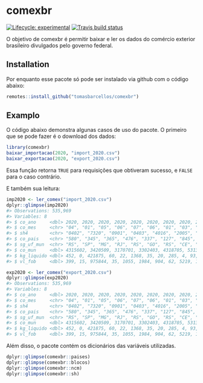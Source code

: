 
<!-- README.md is generated from README.Rmd. Please edit that file -->

# comexbr

<!-- badges: start -->

[![Lifecycle:
experimental](https://img.shields.io/badge/lifecycle-experimental-orange.svg)](https://www.tidyverse.org/lifecycle/#experimental)
[![Travis build
status](https://travis-ci.org/tomasbarcellos/comexbr.svg?branch=master)](https://travis-ci.org/tomasbarcellos/comexbr)
<!-- badges: end -->

O objetivo de comexbr é permitir baixar e ler os dados do comércio
exterior brasileiro divulgados pelo governo federal.

## Installation

Por enquanto esse pacote só pode ser instalado via github com o código
abaixo:

``` r
remotes::install_github("tomasbarcellos/comexbr")
```

## Examplo

O código abaixo demonstra algunas casos de uso do pacote. O primeiro que
se pode fazer é o download dos dados:

``` r
library(comexbr)
baixar_importacao(2020, "import_2020.csv")
baixar_exportacao(2020, "export_2020.csv")
```

Essa função retorna `TRUE` para requisições que obtiveram sucesso, e
`FALSE` para o caso contrário.

E também sua leitura:

``` r
imp2020 <- ler_comex("import_2020.csv")
dplyr::glimpse(imp2020)
#> Observations: 535,969
#> Variables: 8
#> $ co_ano     <dbl> 2020, 2020, 2020, 2020, 2020, 2020, 2020, 2020, 2020,…
#> $ co_mes     <chr> "04", "01", "05", "06", "07", "06", "01", "03", "02",…
#> $ sh4        <chr> "0402", "7320", "0901", "0403", "4016", "2005", "4009…
#> $ co_pais    <chr> "580", "345", "365", "476", "337", "127", "845", "783…
#> $ sg_uf_mun  <chr> "RS", "SP", "MG", "RJ", "RS", "GO", "RS", "CE", "PR",…
#> $ co_mun     <dbl> 4315602, 3420509, 3170701, 3302403, 4318705, 5313806,…
#> $ kg_liquido <dbl> 452, 0, 421875, 60, 22, 1368, 35, 20, 285, 4, 93, 152…
#> $ vl_fob     <dbl> 399, 15, 975844, 35, 1055, 1984, 904, 62, 5219, 15, 1…

exp2020 <- ler_comex("export_2020.csv")
dplyr::glimpse(exp2020)
#> Observations: 535,969
#> Variables: 8
#> $ co_ano     <dbl> 2020, 2020, 2020, 2020, 2020, 2020, 2020, 2020, 2020,…
#> $ co_mes     <chr> "04", "01", "05", "06", "07", "06", "01", "03", "02",…
#> $ sh4        <chr> "0402", "7320", "0901", "0403", "4016", "2005", "4009…
#> $ co_pais    <chr> "580", "345", "365", "476", "337", "127", "845", "783…
#> $ sg_uf_mun  <chr> "RS", "SP", "MG", "RJ", "RS", "GO", "RS", "CE", "PR",…
#> $ co_mun     <dbl> 4315602, 3420509, 3170701, 3302403, 4318705, 5313806,…
#> $ kg_liquido <dbl> 452, 0, 421875, 60, 22, 1368, 35, 20, 285, 4, 93, 152…
#> $ vl_fob     <dbl> 399, 15, 975844, 35, 1055, 1984, 904, 62, 5219, 15, 1…
```

Além disso, o pacote contém os dicionários das variáveis utilizadas.

``` r
dplyr::glimpse(comexbr::paises)
dplyr::glimpse(comexbr::blocos)
dplyr::glimpse(comexbr::ncm)
dplyr::glimpse(comexbr::sh)
```

